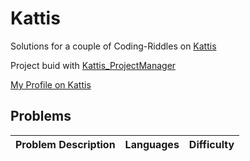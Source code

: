 # Kattis
Solutions for a couple of Coding-Riddles on [Kattis](https://open.kattis.com)

Project buid with [Kattis_ProjectManager](https://github.com/Charontid/Kattis/blob/master/kattis.py)

[My Profile on Kattis]({kattis_profile})

## Problems
| Problem Description | Languages | Difficulty |
| - | - | - |
